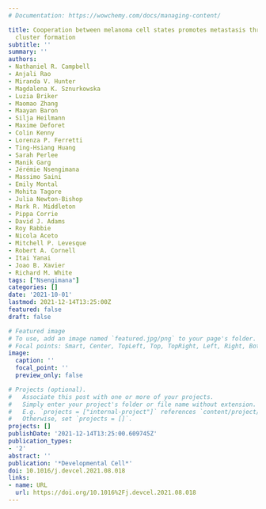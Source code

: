 ```yaml
---
# Documentation: https://wowchemy.com/docs/managing-content/

title: Cooperation between melanoma cell states promotes metastasis through heterotypic
  cluster formation
subtitle: ''
summary: ''
authors:
- Nathaniel R. Campbell
- Anjali Rao
- Miranda V. Hunter
- Magdalena K. Sznurkowska
- Luzia Briker
- Maomao Zhang
- Maayan Baron
- Silja Heilmann
- Maxime Deforet
- Colin Kenny
- Lorenza P. Ferretti
- Ting-Hsiang Huang
- Sarah Perlee
- Manik Garg
- Jérémie Nsengimana
- Massimo Saini
- Emily Montal
- Mohita Tagore
- Julia Newton-Bishop
- Mark R. Middleton
- Pippa Corrie
- David J. Adams
- Roy Rabbie
- Nicola Aceto
- Mitchell P. Levesque
- Robert A. Cornell
- Itai Yanai
- Joao B. Xavier
- Richard M. White
tags: ["Nsengimana"]
categories: []
date: '2021-10-01'
lastmod: 2021-12-14T13:25:00Z
featured: false
draft: false

# Featured image
# To use, add an image named `featured.jpg/png` to your page's folder.
# Focal points: Smart, Center, TopLeft, Top, TopRight, Left, Right, BottomLeft, Bottom, BottomRight.
image:
  caption: ''
  focal_point: ''
  preview_only: false

# Projects (optional).
#   Associate this post with one or more of your projects.
#   Simply enter your project's folder or file name without extension.
#   E.g. `projects = ["internal-project"]` references `content/project/deep-learning/index.md`.
#   Otherwise, set `projects = []`.
projects: []
publishDate: '2021-12-14T13:25:00.609745Z'
publication_types:
- '2'
abstract: ''
publication: '*Developmental Cell*'
doi: 10.1016/j.devcel.2021.08.018
links:
- name: URL
  url: https://doi.org/10.1016%2Fj.devcel.2021.08.018
---
```

